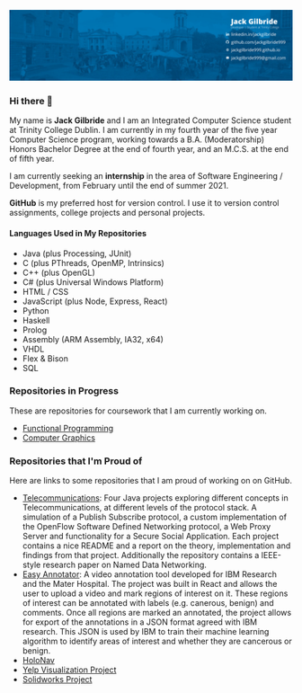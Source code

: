 ![Cover Photo](cover.png)
### Hi there 👋

My name is **Jack Gilbride** and I am an Integrated Computer Science student at Trinity College Dublin. I am currently in my fourth year of the five year Computer Science program, working towards a B.A. (Moderatorship) Honors Bachelor Degree at the end of fourth year, and an M.C.S. at the end of fifth year. 

I am currently seeking an **internship** in the area of Software Engineering / Development, from February until the end of summer 2021.

**GitHub** is my preferred host for version control. I use it to version control assignments, college projects and personal projects. 

#### Languages Used in My Repositories
- Java (plus Processing, JUnit)
- C (plus PThreads, OpenMP, Intrinsics)
- C++ (plus OpenGL)
- C# (plus Universal Windows Platform)
- HTML / CSS
- JavaScript (plus Node, Express, React)
- Python
- Haskell
- Prolog
- Assembly (ARM Assembly, IA32, x64)
- VHDL
- Flex & Bison
- SQL

### Repositories in Progress
These are repositories for coursework that I am currently working on.
- [Functional Programming](https://github.com/jackgilbride999/Functional-Programming)
- [Computer Graphics](https://github.com/jackgilbride999/Computer-Graphics)

### Repositories that I'm Proud of
Here are links to some repositories that I am proud of working on on GitHub.
- [Telecommunications](https://github.com/jackgilbride999/Telecommunications): Four Java projects exploring different concepts in Telecommunications, at different levels of the protocol stack. A simulation of a Publish Subscribe protocol, a custom implementation of the OpenFlow Software Defined Networking protocol, a Web Proxy Server and functionality for a Secure Social Application. Each project contains a nice README and a report on the theory, implementation and findings from that project. Additionally the repository contains a IEEE-style research paper on Named Data Networking.
- [Easy Annotator](https://github.com/CSU33013-SWENG-Group-9/Easy-Annotator): A video annotation tool developed for IBM Research and the Mater Hospital. The project was built in React and allows the user to upload a video and mark regions of interest on it. These regions of interest can be annotated with labels (e.g. canerous, benign) and comments. Once all regions are marked an annotated, the project allows for export of the annotations in a JSON format agreed with IBM research. This JSON is used by IBM to train their machine learning algorithm to identify areas of interest and whether they are cancerous or benign.
- [HoloNav](https://github.com/jackgilbride999/HoloNav)
- [Yelp Visualization Project](https://github.com/jackgilbride999/Yelp-Visualization-Project)
- [Solidworks Project](https://github.com/jackgilbride999/Solidworks-Project)

<!--
**jackgilbride999/jackgilbride999** is a ✨ _special_ ✨ repository because its `README.md` (this file) appears on your GitHub profile.

Here are some ideas to get you started:

- 🔭 I’m currently working on ...
- 🌱 I’m currently learning ...
- 👯 I’m looking to collaborate on ...
- 🤔 I’m looking for help with ...
- 💬 Ask me about ...
- 📫 How to reach me: ...
- 😄 Pronouns: ...
- ⚡ Fun fact: ...
-->
